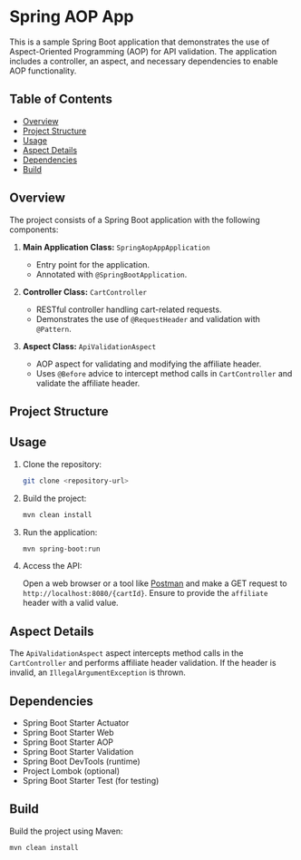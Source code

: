 # Spring AOP App

This is a sample Spring Boot application that demonstrates the use of Aspect-Oriented Programming (AOP) for API validation. The application includes a controller, an aspect, and necessary dependencies to enable AOP functionality.

## Table of Contents
- [Overview](#overview)
- [Project Structure](#project-structure)
- [Usage](#usage)
- [Aspect Details](#aspect-details)
- [Dependencies](#dependencies)
- [Build](#build)

## Overview

The project consists of a Spring Boot application with the following components:

1. **Main Application Class:** `SpringAopAppApplication`
    - Entry point for the application.
    - Annotated with `@SpringBootApplication`.

2. **Controller Class:** `CartController`
    - RESTful controller handling cart-related requests.
    - Demonstrates the use of `@RequestHeader` and validation with `@Pattern`.

3. **Aspect Class:** `ApiValidationAspect`
    - AOP aspect for validating and modifying the affiliate header.
    - Uses `@Before` advice to intercept method calls in `CartController` and validate the affiliate header.

## Project Structure


## Usage

1. Clone the repository:

    ```bash
    git clone <repository-url>
    ```

2. Build the project:

    ```bash
    mvn clean install
    ```

3. Run the application:

    ```bash
    mvn spring-boot:run
    ```

4. Access the API:

   Open a web browser or a tool like [Postman](https://www.postman.com/) and make a GET request to `http://localhost:8080/{cartId}`. Ensure to provide the `affiliate` header with a valid value.

## Aspect Details

The `ApiValidationAspect` aspect intercepts method calls in the `CartController` and performs affiliate header validation. If the header is invalid, an `IllegalArgumentException` is thrown.

## Dependencies

- Spring Boot Starter Actuator
- Spring Boot Starter Web
- Spring Boot Starter AOP
- Spring Boot Starter Validation
- Spring Boot DevTools (runtime)
- Project Lombok (optional)
- Spring Boot Starter Test (for testing)

## Build

Build the project using Maven:

```bash
mvn clean install
